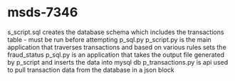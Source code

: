 # msds-7346

s_script.sql creates the database schema which includes the transactions table - must be run before attempting p_sql.py
p_script.py is the main application that traverses transactions and based on various rules sets the fraud_status
p_sql.py is an application that takes the output file generated by p_script and inserts the data into mysql db
p_transactions.py is api used to pull transaction data from the database in a json block
